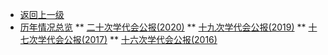 * [返回上一级](/)
* [历年情况总览](/05/)
** [二十次学代会公报(2020)](/05/中国政法大学第二十次学生代表大会会议公报)
** [十九次学代会公报(2019)](/05/中国政法大学第十九次学生代表大会会议公报)
** [十七次学代会公报(2017)](/05/中国政法大学第十七次学生代表大会会议公报)
** [十六次学代会公报(2016)](/05/中国政法大学第十六次学生代表大会会议公报)
